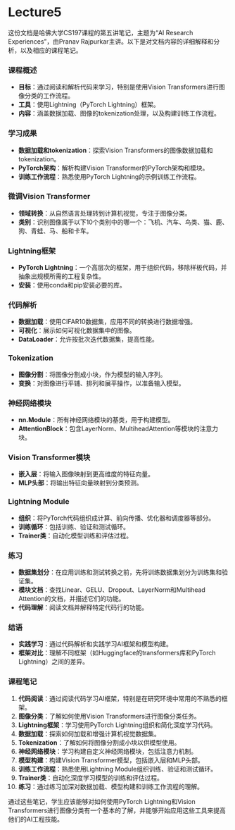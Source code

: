 # Lecture5

这份文档是哈佛大学CS197课程的第五讲笔记，主题为“AI Research Experiences”，由Pranav Rajpurkar主讲。以下是对文档内容的详细解释和分析，以及相应的课程笔记。

### 课程概述
- **目标**：通过阅读和解析代码来学习，特别是使用Vision Transformers进行图像分类的工作流程。
- **工具**：使用Lightning（PyTorch Lightning）框架。
- **内容**：涵盖数据加载、图像的tokenization处理，以及构建训练工作流程。

### 学习成果
- **数据加载和tokenization**：探索Vision Transformers的图像数据加载和tokenization。
- **PyTorch架构**：解析构建Vision Transformer的PyTorch架构和模块。
- **训练工作流程**：熟悉使用PyTorch Lightning的示例训练工作流程。

### 微调Vision Transformer
- **领域转换**：从自然语言处理转到计算机视觉，专注于图像分类。
- **类别**：识别图像属于以下10个类别中的哪一个：飞机、汽车、鸟类、猫、鹿、狗、青蛙、马、船和卡车。

### Lightning框架
- **PyTorch Lightning**：一个高层次的框架，用于组织代码，移除样板代码，并抽象出规模所需的工程复杂性。
- **安装**：使用conda和pip安装必要的库。

### 代码解析
- **数据加载**：使用CIFAR10数据集，应用不同的转换进行数据增强。
- **可视化**：展示如何可视化数据集中的图像。
- **DataLoader**：允许按批次迭代数据集，提高性能。

### Tokenization
- **图像分割**：将图像分割成小块，作为模型的输入序列。
- **变换**：对图像进行平铺、排列和展平操作，以准备输入模型。

### 神经网络模块
- **nn.Module**：所有神经网络模块的基类，用于构建模型。
- **AttentionBlock**：包含LayerNorm、MultiheadAttention等模块的注意力块。

### Vision Transformer模块
- **嵌入层**：将输入图像映射到更高维度的特征向量。
- **MLP头部**：将输出特征向量映射到分类预测。

### Lightning Module
- **组织**：将PyTorch代码组织成计算、前向传播、优化器和调度器等部分。
- **训练循环**：包括训练、验证和测试循环。
- **Trainer类**：自动化模型训练和评估过程。

### 练习
- **数据集划分**：在应用训练和测试转换之前，先将训练数据集划分为训练集和验证集。
- **模块文档**：查找Linear、GELU、Dropout、LayerNorm和Multihead Attention的文档，并描述它们的功能。
- **代码理解**：阅读文档并解释特定代码行的功能。

### 结语
- **实践学习**：通过代码解析和实践学习AI框架和模型构建。
- **框架对比**：理解不同框架（如Huggingface的transformers库和PyTorch Lightning）之间的差异。

### 课程笔记
1. **代码阅读**：通过阅读代码学习AI框架，特别是在研究环境中常用的不熟悉的框架。
2. **图像分类**：了解如何使用Vision Transformers进行图像分类任务。
3. **Lightning框架**：学习使用PyTorch Lightning组织和简化深度学习代码。
4. **数据加载**：探索如何加载和增强计算机视觉数据集。
5. **Tokenization**：了解如何将图像分割成小块以供模型使用。
6. **神经网络模块**：学习构建自定义神经网络模块，包括注意力机制。
7. **模型构建**：构建Vision Transformer模型，包括嵌入层和MLP头部。
8. **训练工作流程**：熟悉使用Lightning Module组织训练、验证和测试循环。
9. **Trainer类**：自动化深度学习模型的训练和评估过程。
10. **练习**：通过练习加深对数据加载、模型构建和训练工作流程的理解。

通过这些笔记，学生应该能够对如何使用PyTorch Lightning和Vision Transformers进行图像分类有一个基本的了解，并能够开始应用这些工具来提高他们的AI工程技能。